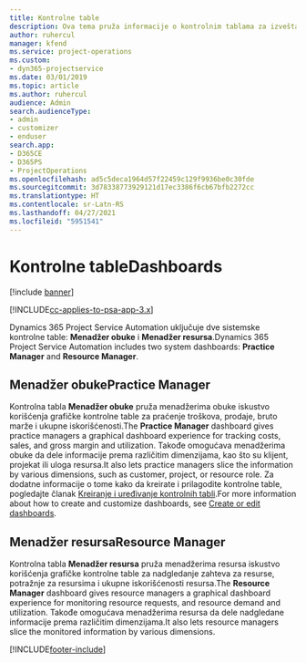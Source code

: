```yaml
---
title: Kontrolne table
description: Ova tema pruža informacije o kontrolnim tablama za izveštavanje koje su uključene u Dynamics 365 Project Service Automation.
author: ruhercul
manager: kfend
ms.service: project-operations
ms.custom:
- dyn365-projectservice
ms.date: 03/01/2019
ms.topic: article
ms.author: ruhercul
audience: Admin
search.audienceType:
- admin
- customizer
- enduser
search.app:
- D365CE
- D365PS
- ProjectOperations
ms.openlocfilehash: ad5c5deca1964d57f22459c129f9936be0c30fde
ms.sourcegitcommit: 3d78338773929121d17ec3386f6cb67bfb2272cc
ms.translationtype: HT
ms.contentlocale: sr-Latn-RS
ms.lasthandoff: 04/27/2021
ms.locfileid: "5951541"
---
```

# <a name="dashboards"></a><span data-ttu-id="55bf8-103">Kontrolne table</span><span class="sxs-lookup"><span data-stu-id="55bf8-103">Dashboards</span></span>

[!include [banner](../includes/psa-now-project-operations.md)]

[!INCLUDE[cc-applies-to-psa-app-3.x](../includes/cc-applies-to-psa-app-3x.md)]

<span data-ttu-id="55bf8-104">Dynamics 365 Project Service Automation uključuje dve sistemske kontrolne table: **Menadžer obuke** i **Menadžer resursa**.</span><span class="sxs-lookup"><span data-stu-id="55bf8-104">Dynamics 365 Project Service Automation includes two system dashboards: **Practice Manager** and **Resource Manager**.</span></span>

## <a name="practice-manager"></a><span data-ttu-id="55bf8-105">Menadžer obuke</span><span class="sxs-lookup"><span data-stu-id="55bf8-105">Practice Manager</span></span> 

<span data-ttu-id="55bf8-106">Kontrolna tabla **Menadžer obuke** pruža menadžerima obuke iskustvo korišćenja grafičke kontrolne table za praćenje troškova, prodaje, bruto marže i ukupne iskorišćenosti.</span><span class="sxs-lookup"><span data-stu-id="55bf8-106">The **Practice Manager** dashboard gives practice managers a graphical dashboard experience for tracking costs, sales, and gross margin and utilization.</span></span> <span data-ttu-id="55bf8-107">Takođe omogućava menadžerima obuke da dele informacije prema različitim dimenzijama, kao što su klijent, projekat ili uloga resursa.</span><span class="sxs-lookup"><span data-stu-id="55bf8-107">It also lets practice managers slice the information by various dimensions, such as customer, project, or resource role.</span></span> <span data-ttu-id="55bf8-108">Za dodatne informacije o tome kako da kreirate i prilagodite kontrolne table, pogledajte članak [Kreiranje i uređivanje kontrolnih tabli](/dynamics365/customerengagement/on-premises/customize/create-edit-dashboards).</span><span class="sxs-lookup"><span data-stu-id="55bf8-108">For more information about how to create and customize dashboards, see [Create or edit dashboards](/dynamics365/customerengagement/on-premises/customize/create-edit-dashboards).</span></span>

## <a name="resource-manager"></a><span data-ttu-id="55bf8-109">Menadžer resursa</span><span class="sxs-lookup"><span data-stu-id="55bf8-109">Resource Manager</span></span> 

<span data-ttu-id="55bf8-110">Kontrolna tabla **Menadžer resursa** pruža menadžerima resursa iskustvo korišćenja grafičke kontrolne table za nadgledanje zahteva za resurse, potražnje za resursima i ukupne iskorišćenosti resursa.</span><span class="sxs-lookup"><span data-stu-id="55bf8-110">The **Resource Manager** dashboard gives resource managers a graphical dashboard experience for monitoring resource requests, and resource demand and utilization.</span></span> <span data-ttu-id="55bf8-111">Takođe omogućava menadžerima resursa da dele nadgledane informacije prema različitim dimenzijama.</span><span class="sxs-lookup"><span data-stu-id="55bf8-111">It also lets resource managers slice the monitored information by various dimensions.</span></span>


[!INCLUDE[footer-include](../includes/footer-banner.md)]